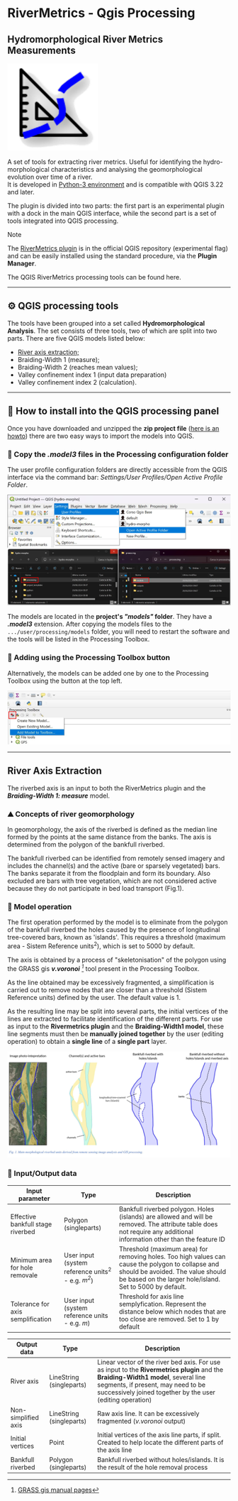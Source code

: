 # **RiverMetrics** - Qgis Processing

## Hydromorphological River Metrics Measurements 
![RM logo con ombra](other/icons&logos/RM2.png)

A set of tools for extracting river metrics. Useful for identifying the hydro-morphological characteristics and analysing the geomorphological evolution over time of a river.    
It is developed in [Python-3 environment](www.python.org) and is compatible with QGIS 3.22 and later.

The plugin is divided into two parts: the first part is an experimental plugin with a dock in the main QGIS interface, while the second part is a set of tools integrated into QGIS processing.

> [!Note]
> The [RiverMetrics plugin](https://github.com/pierluigiderosa/RiverMetrics.git) is in the official QGIS repository (experimental flag) and can be easily installed using the standard procedure, via the **Plugin Manager**. 

 The QGIS RiverMetrics processing tools can be found here.

---
## :gear: QGIS processing tools

The tools have been grouped into a set called **Hydromorphological Analysis**. The set consists of three tools, two of which are split into two parts. There are five QGIS models listed below:

* [River axis extraction;](README.md#river-axis-extraction)
* Braiding-Width 1 (measure);
* Braiding-Width 2 (reaches mean values);
* Valley confinement index 1 (input data preparation)
* Valley confinement index 2 (calculation).
---
## :brain: How to install into the **QGIS processing panel**
Once you have downloaded and unzipped the **zip project file** ([here is an howto](https://docs.github.com/en/get-started/start-your-journey/downloading-files-from-github#downloading-a-repositorys-files)) there are two easy ways to import the models into QGIS.

### 📂 Copy the _.model3_ files in the Processing configuration folder 
The user profile configuration folders are directly accessible from the QGIS interface via the command bar: _Settings/User Profiles/Open Active Profile Folder_.

![aprire cartella del profilo](other/images/installazione.jpg)

The models are located in the **project's _"models"_ folder**. They have a _**.model3**_ extension. 
After copying the models files to the 
`.../user/processing/models` folder, you will need to restart the software and the tools will be listed in the Processing Toolbox.

### :toolbox: Adding using the Processing Toolbox button
Alternatively, the models can be added one by one to the Processing Toolbox using the button at the top left.

![processing toolbox button](other/images/pulsante_processing.jpg)

---
## River Axis Extraction
The riverbed axis is an input to both the RiverMetrics plugin and the _**Braiding-Width 1: measure**_ model.

### :mountain: Concepts of river geomorphology
In geomorphology, the axis of the riverbed is defined as the median line formed by the points at the same distance from the banks. The axis is determined from the polygon of the bankfull riverbed.

The bankfull riverbed can be identified from remotely sensed imagery and includes the channel(s) and the active (bare or sparsely vegetated) bars. The banks separate it from the floodplain and form its boundary. Also excluded are bars with tree vegetation, which are not considered active because they do not participate in bed load transport (Fig.1).

### 🔆 Model operation

The first operation performed by the model is to eliminate from the polygon of the bankfull riverbed the holes caused by the presence of longitudinal tree-covered bars, known as 'islands'. This requires a threshold (maximum area - Sistem Reference units<sup>2</sup>), which is set to 5000 by default.

The axis is obtained by a process of "skeletonisation" of the polygon using the GRASS gis _**v.voronoi** [^1]_ tool present in the Processing Toolbox.
[^1]: [GRASS gis manual pages](https://grass.osgeo.org/grass83/manuals/v.voronoi.html)

As the line obtained may be excessively fragmented, a simplification is carried out to remove nodes that are closer than a threshold (Sistem Reference units) defined by the user. The default value is 1.

As the resulting line may be split into several parts, the initial vertices of the lines are extracted to facilitate identification of the different parts. For use as input to the **Rivermetrics plugin** and the **Braiding-Width1 model**, these line segments must then be **manually joined together** by the user (editing operation) to obtain a **single line** of a **single part** layer.


![scheme of main morphological units ](other/images/unita_morfologiche.jpeg)
<!-- La figura è stata fatta con il file POA-abdac/chiascio_51-52.qgz, ho provato anche un SVG che funziona con qualche accorgimento (rettangoli bianchi a coprire i vettoriali). Sembra lento a renderizzare perciò ho ricollegato una JPG -->

### 🔄 Input/Output data

| Input parameter | Type | Description |
| --- | --- | --- |
| Effective bankfull stage riverbed | Polygon (singleparts)| Bankfull riverbed polygon. Holes (islands) are allowed and will be removed. The attribute table does not require any additional information other than the feature ID |
| Minimum area for hole removale | User input (system reference units<sup>2</sup> - e.g. _m<sup>2</sup>_) | Threshold (maximum area) for removing holes. Too high values can cause the polygon to collapse and should be avoided. The value should be based on the larger hole/island. Set to 5000 by default.|
| Tolerance for axis semplification | User input (system reference units - e.g. _m_) | Threshold for axis line semplyfication. Represent the distance below which nodes that are too close are removed. Set to 1 by default |

| Output data | Type | Description |
| --- | --- | --- |
| River axis | LineString (singleparts)| Linear vector of the river bed axis. For use as input to the **Rivermetrics plugin** and the **Braiding-Width1 model**, several line segments, if present, may need to be successively joined together by the user (editing operation) |
| Non-simplified axis | LineString (singleparts) |  Raw axis line. It can be excessively fragmented  (_v.voronoi_ output) |
| Initial vertices | Point | Initial vertices of the axis line parts, if split. Created to help locate the different parts of the axis line |
| Bankfull riverbed | Polygon (singleparts) | Bankfull riverbed without holes/islands. It is the result of the hole removal process |
